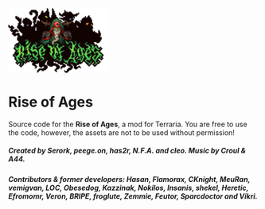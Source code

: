 <img width="200" src="Media/Logo.png" alt="Rise of Ages">

# Rise of Ages

Source code for the <b>Rise of Ages</b>, a mod for Terraria.
You are free to use the code, however, the assets are not to be used without permission!
<h5>Created by Serork, peege.on, has2r, N.F.A. and cleo. Music by Croul & A44.</h5>

<h5>Contributors & former developers: Hasan, Flamorax, CKnight, MeuRan, vemigvan, LOC, Obesedog, Kazzinak, Nokilos, Insanis, shekel, Heretic, Efromomr, Veron, BRIPE, froglute, Zemmie, Feutor, Sparcdoctor and Vikri.</h5>
